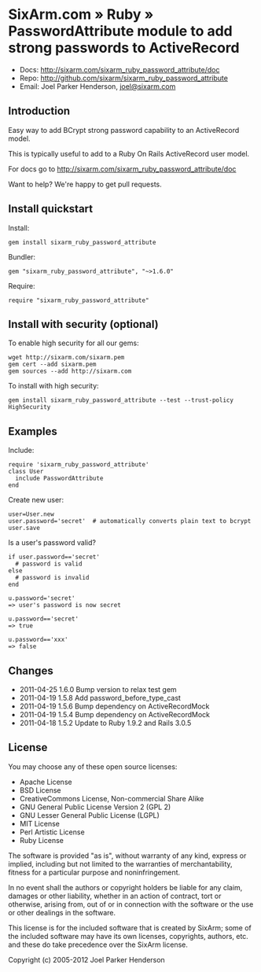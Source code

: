# SixArm.com » Ruby » <br> PasswordAttribute module to add strong passwords to ActiveRecord

* Docs: <http://sixarm.com/sixarm_ruby_password_attribute/doc>
* Repo: <http://github.com/sixarm/sixarm_ruby_password_attribute>
* Email: Joel Parker Henderson, <joel@sixarm.com>


## Introduction

Easy way to add BCrypt strong password capability to an ActiveRecord model.

This is typically useful to add to a Ruby On Rails ActiveRecord user model.

For docs go to <http://sixarm.com/sixarm_ruby_password_attribute/doc>

Want to help? We're happy to get pull requests.


## Install quickstart

Install:

    gem install sixarm_ruby_password_attribute

Bundler:

    gem "sixarm_ruby_password_attribute", "~>1.6.0"

Require:

    require "sixarm_ruby_password_attribute"


## Install with security (optional)

To enable high security for all our gems:

    wget http://sixarm.com/sixarm.pem
    gem cert --add sixarm.pem
    gem sources --add http://sixarm.com

To install with high security:

    gem install sixarm_ruby_password_attribute --test --trust-policy HighSecurity


## Examples

Include:

    require 'sixarm_ruby_password_attribute'
    class User
      include PasswordAttribute
    end

Create new user:

    user=User.new
    user.password='secret'  # automatically converts plain text to bcrypt
    user.save

Is a user's password valid?

    if user.password=='secret' 
      # password is valid
    else
      # password is invalid
    end

    u.password='secret'
    => user's password is now secret

    u.password=='secret'
    => true

    u.password=='xxx'
    => false


## Changes

* 2011-04-25 1.6.0 Bump version to relax test gem
* 2011-04-19 1.5.8 Add password_before_type_cast
* 2011-04-19 1.5.6 Bump dependency on ActiveRecordMock
* 2011-04-19 1.5.4 Bump dependency on ActiveRecordMock
* 2011-04-18 1.5.2 Update to Ruby 1.9.2 and Rails 3.0.5


## License

You may choose any of these open source licenses:

  * Apache License
  * BSD License
  * CreativeCommons License, Non-commercial Share Alike
  * GNU General Public License Version 2 (GPL 2)
  * GNU Lesser General Public License (LGPL)
  * MIT License
  * Perl Artistic License
  * Ruby License

The software is provided "as is", without warranty of any kind, 
express or implied, including but not limited to the warranties of 
merchantability, fitness for a particular purpose and noninfringement. 

In no event shall the authors or copyright holders be liable for any 
claim, damages or other liability, whether in an action of contract, 
tort or otherwise, arising from, out of or in connection with the 
software or the use or other dealings in the software.

This license is for the included software that is created by SixArm;
some of the included software may have its own licenses, copyrights, 
authors, etc. and these do take precedence over the SixArm license.

Copyright (c) 2005-2012 Joel Parker Henderson
